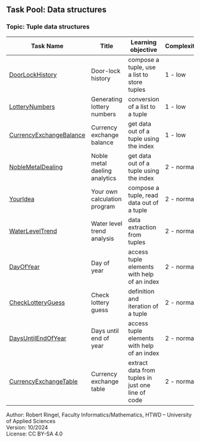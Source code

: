 ## Task Pool: Data structures

### Topic: Tuple data structures


| **Task Name**                                                 | **Title**                              | **Learning objective**                               | **Complexity** | **Task type**          |
| ------------------------------------------------------------- | -------------------------------------- | ---------------------------------------------------- | -------------- | ---------------------- |
| [DoorLockHistory](DoorLockHistory.md)                         | Door-lock history                      | compose a tuple, use a list to store tuples          | 1 - low        | worked-out example     |
| [LotteryNumbers](LotteryNumbers.md)                           | Generating lottery numbers             | conversion of a list to a tuple                      | 1 - low        | reverse task           |
| [CurrencyExchangeBalance](CurrencyExchangeBalance.md)         | Currency exchange balance              | get data out of a tuple using the index              | 1 - low        | worked-out example     |
| [NobleMetalDealing](NobleMetalDealing.md)                     | Noble metal daeling analytics          | get data out of a tuple using the index              | 2 - normal     | imitation task         |
| [YourIdea](YourIdea.md)                                       | Your own calculation program           | compose a tuple, read data out of a tuple            | 2 - normal     | non-specific goal task |
| [WaterLevelTrend](WaterLevelTrend.md)                         | Water level trend analysis             | data extraction from tuples                          | 2 - normal     | worked out example     |
| [DayOfYear](DayOfYear.md)                                     | Day of year                            | access tuple elements with help of an index          | 2 - normal     | completion task        |
| [CheckLotteryGuess](CheckLotteryGuess.md)                     | Check lottery guess                    | definition and iteration of a tuple                  | 2 - normal     | completion task        |
| [DaysUntilEndOfYear](DaysUntilEndOfYear.md)                   | Days until end of year                 | access tuple elements with help of an index          | 2 - normal     | imitation task         |
| [CurrencyExchangeTable](CurrencyExchangeTable.md)             | Currency exchange table                | extract data from tuples in just one line of code    | 2 - normal     | conventional task      |


Author: Robert Ringel, Faculty Informatics/Mathematics, HTWD – University of Applied Sciences  
Version: 10/2024            
License: CC BY-SA 4.0